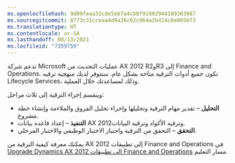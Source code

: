 ```yaml
---
ms.openlocfilehash: 9d09feaa33cde5eb7a4cb0f91992944109303987
ms.sourcegitcommit: 8773c31cceaa4d9a36c62c964a2b414c6e0656f3
ms.translationtype: HT
ms.contentlocale: ar-SA
ms.lasthandoff: 08/13/2021
ms.locfileid: "7359750"
---
```

تدعم شركة Microsoft عمليات التحديث من AX 2012 R2وR3 إلى Finance and Operations. تكون جميع أدوات الترقية متاحة بشكل عام. ستتوفر لديك منهجية ترقيه Lifecycle Services، وذلك لمساعدتك خلال العملية. 

وينقسم إجراء الترقية إلى ثلاث مراحل: 

-   **التحليل** – تقدير مهام الترقية وتحليلها وإجراء تحليل الفروق والملاءمة وإنشاء خطة مشروع. 
-   **التنفيذ** – إعداد قاعدة بيانات AX 2012وترقية الأكواد وترقية البيانات.
-   **التحقق** – التحقق من الترقية واجتياز الاختبار الوظيفي والاختبار المرحلي. 

يمكنك معرفة كيفية الترقية من AX 2012 إلى تطبيقات Finance and Operations في [Upgrade Dynamics AX 2012 إلى تطبيقات Finance and Operations](/learn/paths/upgrade-ax-2012-finance-operations/?azure-portal=true) مسار التعليم.
